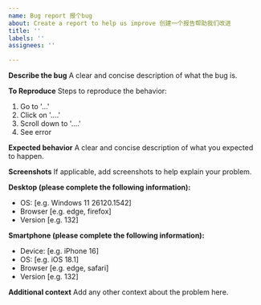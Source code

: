 ```yaml
---
name: Bug report 报个bug
about: Create a report to help us improve 创建一个报告帮助我们改进
title: ''
labels: ''
assignees: ''

---
```


**Describe the bug**
A clear and concise description of what the bug is.

**To Reproduce**
Steps to reproduce the behavior:
1. Go to '...'
2. Click on '....'
3. Scroll down to '....'
4. See error

**Expected behavior**
A clear and concise description of what you expected to happen.

**Screenshots**
If applicable, add screenshots to help explain your problem.

**Desktop (please complete the following information):**
 - OS: [e.g. Windows 11 26120.1542]
 - Browser [e.g. edge, firefox]
 - Version [e.g. 132]

**Smartphone (please complete the following information):**
 - Device: [e.g. iPhone 16]
 - OS: [e.g. iOS 18.1]
 - Browser [e.g. edge, safari]
 - Version [e.g. 132]

**Additional context**
Add any other context about the problem here.
